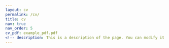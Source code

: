 ```yaml
---
layout: cv
permalink: /cv/
title: cv
nav: true
nav_order: 5
cv_pdf: example_pdf.pdf
<!-- description: This is a description of the page. You can modify it in '_pages/cv.md'. You can also change or remove the top pdf download button. -->
---
```


